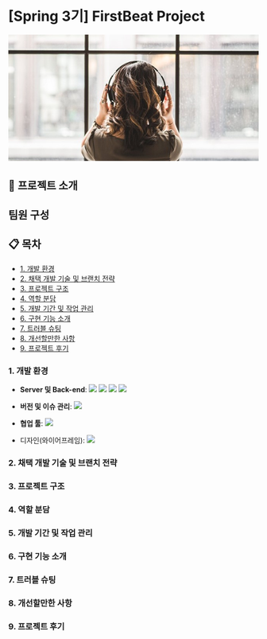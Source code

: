 # [Spring 3기] FirstBeat Project
![image.jpg](image.jpg)

## 📁 프로젝트 소개


## 팀원 구성


## 📋 목차
- [1. 개발 환경](#1-개발-환경)
- [2. 채택 개발 기술 및 브랜치 전략](#2-채택-개발-기술-및-브랜치-전략)
- [3. 프로젝트 구조](#3-프로젝트-구조)
- [4. 역할 분담](#4-역할-분담)
- [5. 개발 기간 및 작업 관리](#5-개발-기간-및-작업-관리)
- [6. 구현 기능 소개](#6-구현-기능-소개)
- [7. 트러블 슈팅](#7-트러블-슈팅)
- [8. 개선할만한 사항](#8-개선할만한-사항)
- [9. 프로젝트 후기](#9-프로젝트-후기)

### 1. 개발 환경
<ul>
 <li><Strong>Server 및 Back-end</Strong>: <img src="https://img.shields.io/badge/java-007396?style=for-the-badge&logo=java&logoColor=white">
<img src="https://img.shields.io/badge/springboot-6DB33F?style=for-the-badge&logo=springboot&logoColor=white">
<img src="https://img.shields.io/badge/gradle-02303A?style=for-the-badge&logo=gradle&logoColor=white"> 
<img src="https://img.shields.io/badge/redis-FF4438?style=for-the-badge&logo=redis&logoColor=white">
 </li>
</ul>
<ul>
  <li><Strong>버전 및 이슈 관리</Strong>: <img src="https://img.shields.io/badge/github-181717?style=for-the-badge&logo=github&logoColor=white">
   </li>
</ul>
<ul>
  <li><Strong>협업 툴</Strong>: <img src="https://img.shields.io/badge/Notion-%23000000.svg?style=for-the-badge&logo=notion&logoColor=white">
   </li>
</ul>
<ul>
  <li>디자인(와이어프레임): <img src="https://img.shields.io/badge/figma-%23F24E1E.svg?style=for-the-badge&logo=figma&logoColor=white"
   </li>
</ul>

### 2. 채택 개발 기술 및 브랜치 전략


### 3. 프로젝트 구조

### 4. 역할 분담

### 5. 개발 기간 및 작업 관리

### 6. 구현 기능 소개

### 7. 트러블 슈팅

### 8. 개선할만한 사항

### 9. 프로젝트 후기

